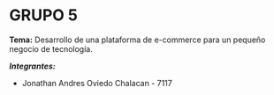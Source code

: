 # **GRUPO 5**

**Tema:** Desarrollo de una plataforma de e-commerce para un pequeño negocio de tecnología.

_**Integrantes:**_
* Jonathan Andres Oviedo Chalacan - 7117
